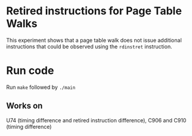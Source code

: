 # Retired instructions for Page Table Walks

This experiment shows that a page table walk does not issue additional instructions that could be observed using the `rdinstret` instruction. 

# Run code
Run `make` followed by `./main`

## Works on 
U74 (timing difference and retired instruction difference), C906 and C910 (timing difference)